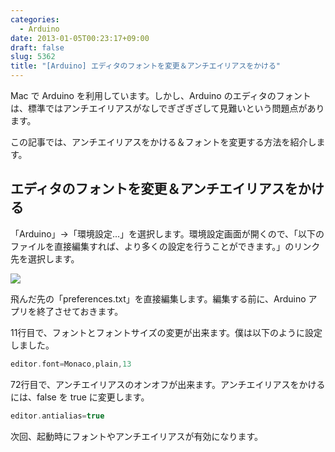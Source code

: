 ```yaml
---
categories:
  - Arduino
date: 2013-01-05T00:23:17+09:00
draft: false
slug: 5362
title: "[Arduino] エディタのフォントを変更＆アンチエイリアスをかける"
---
```


Mac  で Arduino を利用しています。しかし、Arduino のエディタのフォントは、標準ではアンチエイリアスがなしでぎざぎざして見難いという問題点があります。

この記事では、アンチエイリアスをかける＆フォントを変更する方法を紹介します。

## エディタのフォントを変更＆アンチエイリアスをかける

「Arduino」→「環境設定...」を選択します。環境設定画面が開くので、「以下のファイルを直接編集すれば、より多くの設定を行うことができます。」のリンク先を選択します。

![](/images/2013/01/5362_1.png)

飛んだ先の「preferences.txt」を直接編集します。編集する前に、Arduino アプリを終了させておきます。

11行目で、フォントとフォントサイズの変更が出来ます。僕は以下のように設定しました。

```c
editor.font=Monaco,plain,13
```

72行目で、アンチエイリアスのオンオフが出来ます。アンチエイリアスをかけるには、false を true に変更します。

```c
editor.antialias=true
```

次回、起動時にフォントやアンチエイリアスが有効になります。
